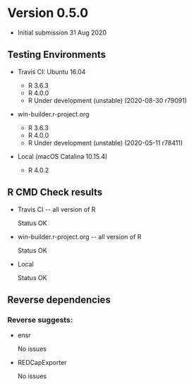 # Version 0.5.0
- Initial submission 31 Aug 2020

## Testing Environments

* Travis CI: Ubuntu 16.04
  * R 3.6.3
  * R 4.0.0
  * R Under development (unstable) (2020-08-30 r79091)

* win-builder.r-project.org
  * R 3.6.3
  * R 4.0.0
  * R Under development (unstable) (2020-05-11 r78411)

* Local (macOS Catalina 10.15.4)
  * R 4.0.2

## R CMD Check results

* Travis CI -- all version of R

    Status OK

* win-builder.r-project.org -- all version of R

    Status OK

* Local

    Status OK

## Reverse dependencies

### Reverse suggests:

* ensr

    No issues

* REDCapExporter

    No issues
